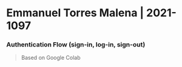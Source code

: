 # Emmanuel Torres Malena | 2021-1097

### Authentication Flow (sign-in, log-in, sign-out)
>Based on Google Colab
